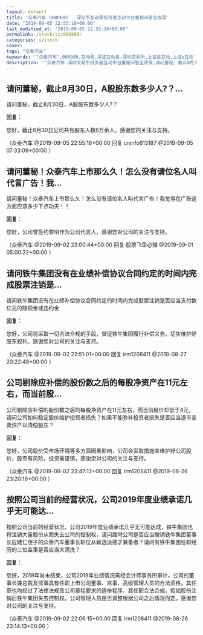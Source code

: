 ```yaml
---
layout: default
title: '众泰汽车（000980）- 深交所互动易投资者互动平台董秘问答全收录'
date: "2019-09-05 22:55:16+00:00"
last_modified_at: "2019-09-05 22:55:16+00:00"
permalink: /stock/sz/000980/
categories: szstock
cover: 
tags: "众泰汽车"
keywords: '"众泰汽车",000980,互动易,深证互动易,深圳交易所,上证易互动,上证e互动'
description: '"众泰汽车-深圳交易所投资者互动平台董秘问答全收录,请问董秘，截止8月30日，A股股东数多少人?？"'
---
```


## 请问董秘，截止8月30日，A股股东数多少人?？...

请问董秘，截止8月30日，A股股东数多少人?？

**回复**：

您好，截止8月30日公司共有股东人数6万余人。感谢您的关注与支持。 

（众泰汽车  @2019-09-05 22:55:16+00:00 回复 cninfo613187  @2019-09-05 07:33:09+00:00 ）

## 请问董秘！众泰汽车上市那么久！怎么没有请位名人叫代言广告！我...

请问董秘！众泰汽车上市那么久！怎么没有请位名人叫代言广告！我觉得在广告这方面应该多少下点功夫！！

**回复**：

您好，公司曾签约黎明作为公司代言人，感谢您对公司的关注与支持。 

（众泰汽车  @2019-09-02 23:00:44+00:00 回复 股票飞鱼必赚  @2019-09-01 05:00:22+00:00 ）

## 请问铁牛集团没有在业绩补偿协议合同约定的时间内完成股票注销是...

请问铁牛集团没有在业绩补偿协议合同约定的时间内完成股票注销是否应当支付数亿元的赔偿金或违约金

**回复**：

您好，公司将采取一切合法合规的手段，督促铁牛集团履行补偿义务，切实维护好股东权利。感谢您对公司的关注与支持。 

（众泰汽车  @2019-09-02 22:51:01+00:00 回复 irm1208411  @2019-08-27 20:22:48+00:00 ）

## 公司剔除应补偿的股份数之后的每股净资产在11元左右，而当前股...

公司剔除应补偿的股份数之后的每股净资产在11元左右，而当前股价却低于4元，请问公司如何稳定股价维护投资者损失？如果不能弥补投资者损失是否应当退市变卖资产以清偿股东？

**回复**：

您好，公司股价受市场环境等多方面因素影响，公司会采取措施来维护好公司股价，股市有风险，投资需谨慎，感谢您对公司的关注与支持。 

（众泰汽车  @2019-09-02 22:47:12+00:00 回复 irm1208411  @2019-08-26 23:20:18+00:00 ）

## 按照公司当前的经营状况，公司2019年度业绩承诺几乎无可能达...

按照公司当前的经营状况，公司2019年度业绩承诺几乎无可能达成，铁牛集团也将注销大量股份从而失去公司的控制权，请问届时公司是否应当撤销铁牛集团董事长应建仁侄子的众泰汽车董事长职位从新选派德才兼备者？请问有铁牛集团任职经历的三位监事是否应当大清洗？

**回复**：

您好，2019年尚未结束，公司2019年业绩情况需经会计师事务所审计，公司的董事长兼总裁及监事具有任职上市公司董事、监事、高级管理人员的合法资格，其任职也均经过了法律法规及公司章程要求的选举程序，其任职合法合规，假如股份注销后铁牛集团失去控制权，公司管理人员是否调整根据公司之后情况而定。感谢您对公司的关注与支持。 

（众泰汽车  @2019-09-02 22:06:15+00:00 回复 irm1208411  @2019-08-26 23:14:13+00:00 ）

